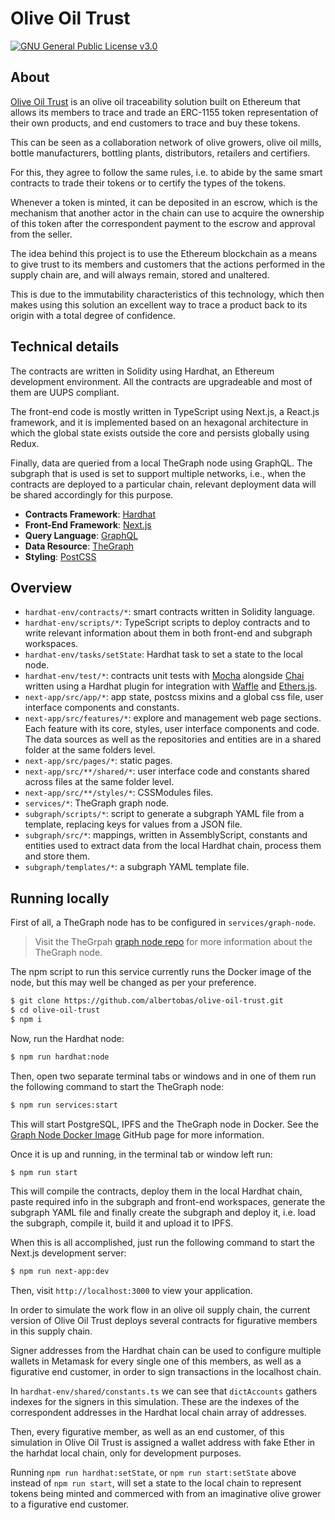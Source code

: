# Olive Oil Trust

[![GNU General Public License v3.0](https://img.shields.io/badge/License-GNU_General_Public_License_v3.0-yellow.svg)](https://github.com/albertobas/olive-oil-trust/blob/main/LICENSE)

## About

[Olive Oil Trust](https://github.com/albertobas/olive-oil-trust 'https://github.com/albertobas/olive-oil-trust') is an olive oil traceability solution built on Ethereum that allows its members to trace and trade an ERC-1155 token representation of their own products, and end customers to trace and buy these tokens.

This can be seen as a collaboration network of olive growers, olive oil mills, bottle manufacturers, bottling plants, distributors, retailers and certifiers.

For this, they agree to follow the same rules, i.e. to abide by the same smart contracts to trade their tokens or to certify the types of the tokens.

Whenever a token is minted, it can be deposited in an escrow, which is the mechanism that another actor in the chain can use to acquire the ownership of this token after the correspondent payment to the escrow and approval from the seller.

The idea behind this project is to use the Ethereum blockchain as a means to give trust to its members and customers that the actions performed in the supply chain are, and will always remain, stored and unaltered.

This is due to the immutability characteristics of this technology, which then makes using this solution an excellent way to trace a product back to its origin with a total degree of confidence.

## Technical details

The contracts are written in Solidity using Hardhat, an Ethereum development environment. All the contracts are upgradeable and most of them are UUPS compliant.

The front-end code is mostly written in TypeScript using Next.js, a React.js framework, and it is implemented based on an hexagonal architecture in which the global state exists outside the core and persists globally using Redux.

Finally, data are queried from a local TheGraph node using GraphQL. The subgraph that is used is set to support multiple networks, i.e., when the contracts are deployed to a particular chain, relevant deployment data will be shared accordingly for this purpose.

- **Contracts Framework**: [Hardhat](https://hardhat.org/)
- **Front-End Framework**: [Next.js](https://nextjs.org/)
- **Query Language**: [GraphQL](https://graphql.org/)
- **Data Resource**: [TheGraph](https://thegraph.com/)
- **Styling**: [PostCSS](https://postcss.org)

## Overview

- `hardhat-env/contracts/*`: smart contracts written in Solidity language.
- `hardhat-env/scripts/*`: TypeScript scripts to deploy contracts and to write relevant information about them in both front-end and subgraph workspaces.
- `hardhat-env/tasks/setState`: Hardhat task to set a state to the local node.
- `hardhat-env/test/*`: contracts unit tests with [Mocha](https://mochajs.org/) alongside [Chai](https://www.chaijs.com/) written using a Hardhat plugin for integration with [Waffle](https://hardhat.org/plugins/nomiclabs-hardhat-waffle.html) and [Ethers.js](https://hardhat.org/plugins/nomiclabs-hardhat-ethers.html).
- `next-app/src/app/*`: app state, postcss mixins and a global css file, user interface components and constants.
- `next-app/src/features/*`: explore and management web page sections. Each feature with its core, styles, user interface components and code. The data sources as well as the repositories and entities are in a shared folder at the same folders level.
- `next-app/src/pages/*`: static pages.
- `next-app/src/**/shared/*`: user interface code and constants shared across files at the same folder level.
- `next-app/src/**/styles/*`: CSSModules files.
- `services/*`: TheGraph graph node.
- `subgraph/scripts/*`: script to generate a subgraph YAML file from a template, replacing keys for values from a JSON file.
- `subgraph/src/*`: mappings, written in AssemblyScript, constants and entities used to extract data from the local Hardhat chain, process them and store them.
- `subgraph/templates/*`: a subgraph YAML template file.

## Running locally

First of all, a TheGraph node has to be configured in `services/graph-node`.

> Visit the TheGrpah [graph node repo](https://github.com/graphprotocol/graph-node/tree/f5e18bfdce700892e412096c26ec06090852a251) for more information about the TheGraph node.

The npm script to run this service currently runs the Docker image of the node, but this may well be changed as per your preference.

```bash
$ git clone https://github.com/albertobas/olive-oil-trust.git
$ cd olive-oil-trust
$ npm i
```

Now, run the Hardhat node:

```bash
$ npm run hardhat:node
```

Then, open two separate terminal tabs or windows and in one of them run the following command to start the TheGraph node:

```bash
$ npm run services:start
```

This will start PostgreSQL, IPFS and the TheGraph node in Docker. See the [Graph Node Docker Image](https://github.com/graphprotocol/graph-node/tree/f5e18bfdce700892e412096c26ec06090852a251/docker) GitHub page for more information.

Once it is up and running, in the terminal tab or window left run:

```bash
$ npm run start
```

This will compile the contracts, deploy them in the local Hardhat chain, paste required info in the subgraph and front-end workspaces, generate the subgraph YAML file and finally create the subgraph and deploy it, i.e. load the subgraph, compile it, build it and upload it to IPFS.

When this is all accomplished, just run the following command to start the Next.js development server:

```bash
$ npm run next-app:dev
```

Then, visit `http://localhost:3000` to view your application.

In order to simulate the work flow in an olive oil supply chain, the current version of Olive Oil Trust deploys several contracts for figurative members in this supply chain.

Signer addresses from the Hardhat chain can be used to configure multiple wallets in Metamask for every single one of this members, as well as a figurative end customer, in order to sign transactions in the localhost chain.

In `hardhat-env/shared/constants.ts` we can see that `dictAccounts` gathers indexes for the signers in this simulation. These are the indexes of the correspondent addresses in the Hardhat local chain array of addresses.

Then, every figurative member, as well as an end customer, of this simulation in Olive Oil Trust is assigned a wallet address with fake Ether in the harhdat local chain, only for development purposes.

Running `npm run hardhat:setState`, or `npm run start:setState` above instead of `npm run start`, will set a state to the local chain to represent tokens being minted and commerced with from an imaginative olive grower to a figurative end customer.
